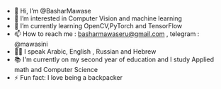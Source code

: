 - 👋 Hi, I’m @BasharMawase
- 👀 I’m interested in Computer Vision and machine learning
- 🌱 I’m currently learning OpenCV,PyTorch and  TensorFlow 
- 📫 How to reach me : basharmawaseru@gmail.com , telegram : @mawasini
- 🤟🏻 I speak Arabic, English , Russian and Hebrew
- 📚 I'm currently on my second year of education and I study Applied math and Computer Science 
- ⚡ Fun fact: I love being a backpacker

<!---
BasharMawase/BasharMawase is a ✨ special ✨ repository because its `README.md` (this file) appears on your GitHub profile.
You can click the Preview link to take a look at your changes.
--->
